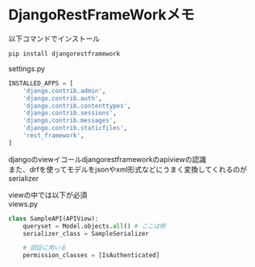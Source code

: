 # DjangoRestFrameWorkメモ  

以下コマンドでインストール  
```terminal
pip install djangorestframework
```

settings.py
```python
INSTALLED_APPS = [
    'django.contrib.admin',
    'django.contrib.auth',
    'django.contrib.contenttypes',
    'django.contrib.sessions',
    'django.contrib.messages',
    'django.contrib.staticfiles',
    'rest_framework', 
]
```

djangoのviewイコールdjangorestframeworkのapiviewの認識  
また、drfを使ってモデルをjsonやxml形式などにうまく変換してくれるのがserializer  

viewの中では以下が必須  
views.py  
```python
class SampleAPI(APIView):
    queryset = Model.objects.all() # ここは例
    serializer_class = SampleSerializer

    # 認証に用いる
    permission_classes = [IsAuthenticated]
```
